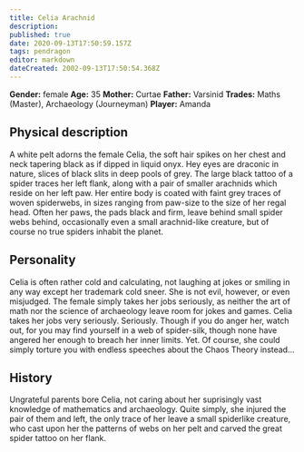 ```yaml
---
title: Celia Arachnid
description: 
published: true
date: 2020-09-13T17:50:59.157Z
tags: pendragon
editor: markdown
dateCreated: 2002-09-13T17:50:54.368Z
---
```


**Gender:** female
**Age:** 35
**Mother:** Curtae
**Father:** Varsinid
**Trades:** Maths (Master), Archaeology (Journeyman)
**Player:** Amanda

## Physical description

A white pelt adorns the female Celia, the soft hair spikes on her chest and neck tapering black as if dipped in liquid onyx. Hey eyes are draconic in nature, slices of black slits in deep pools of grey. The large black tattoo of a spider traces her left flank, along with a pair of smaller arachnids which reside on her left paw. Her entire body is coated with faint grey traces of woven spiderwebs, in sizes ranging from paw-size to the size of her regal head. Often her paws, the pads black and firm, leave behind small spider webs behind, occasionally even a small arachnid-like creature, but of course no true spiders inhabit the planet. 

## Personality

Celia is often rather cold and calculating, not laughing at jokes or smiling in any way except her trademark cold sneer. She is not evil, however, or even misjudged. The female simply takes her jobs seriously, as neither the art of math nor the science of archaeology leave room for jokes and games. Celia takes her jobs very seriously. Seriously. Though if you do anger her, watch out, for you may find yourself in a web of spider-silk, though none have angered her enough to breach her inner limits. Yet. Of course, she could simply torture you with endless speeches about the Chaos Theory instead...

## History

Ungrateful parents bore Celia, not caring about her suprisingly vast knowledge of mathematics and archaeology. Quite simply, she injured the pair of them and left, the only trace of her leave a small spiderlike creature, who cast upon her the patterns of webs on her pelt and carved the great spider tattoo on her flank.